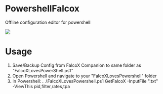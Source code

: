 # PowershellFalcox
Offline configuration editor for powershell

<img src='https://github.com/tedelm/PowershellFalcox/blob/master/Get.PNG'>


# Usage
1. Save/Backup Config from FalcoX Companion to same folder as "FalcoXLovesPowerShell.ps1"
2. Open Powershell and navigate to your "FalcoXLovesPowershell" folder
3. In Powershell:
. .\FalcoXLovesPowershell.ps1
GetFalcoX -InputFile "<path to your falcoX backup file>.txt" -ViewThis pid,filter,rates,tpa
